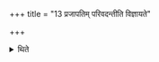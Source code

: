 +++
title = "13 प्रजापतिम् परिवदन्तीति विज्ञायते"

+++

<details><summary>थिते</summary>

प्रजापतिं परिवदन्तीति विज्ञायते १३
</details>
